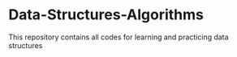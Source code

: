 # Data-Structures-Algorithms
This repository contains all codes for learning and practicing data structures
